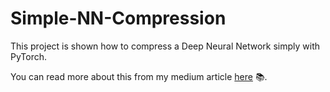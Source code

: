 # Simple-NN-Compression
This project is shown how to compress a Deep Neural Network simply with PyTorch.

You can read more about this from my medium article [here](https://sahandilshan.medium.com/compress-optimize-your-deep-neural-network-with-pruning-97a010321637) 📚.
